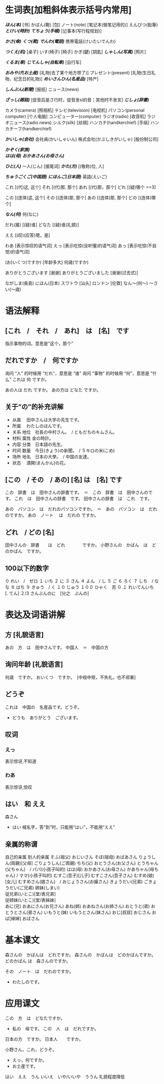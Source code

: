 # 生词表[加粗斜体表示括号内常用]
***ほん(本)***    [书]
かばん(鞄)  [包]
ノート(note)    [笔记本(做笔记用的)]
えんぴつ(鉛筆)
***とけい(時計)***
***てちょう(手帳)***    [记事本(写行程规划)]

***かさ(傘)***
***くつ(靴)***
***でんわ(電話)***
携帯電話(けいたいでんわ)

***つくえ(机)***    [桌子]
いす(椅子)  [椅子]
かぎ(鍵)    [钥匙]
***しゃしん(写真)***    [照片]

***くるま(車)***
***じてんしゃ(自転車)***    [自行车]

***おみやげ(お土産)***  [礼物(去了某个地方带了)]
プレゼント(present) [礼物(生日礼物，纪念日的礼物)]
***めいさんひん(名産品)***  [特产]

***しんぶん(新聞)***    [报纸]
ニュース(news)

***ざっし(雑誌)***  [促音后是さ行时，促音发si的音；其他时不发言]
***じしょ(辞書)***

カメラ(camera)  [照相机]
テレビ(television)  [电视机]
パソコン(personal computer)  [个人电脑]
コンピューター(computer)
ラジオ(radio)   [收音机]
ラジオニュース(radio news)
シルク(silk)    [丝绸]
ハンカチ(handkerchief)  [手绢]
ハンカチーフ(handkerchief)

***かいしゃ(会社)***
会社員(かいしゃいん)
株式会社(かぶしきがいしゃ)  [股份制公司]

***かぞく(家族)***	
***はは(母)***
***おかあさん(お母さん)***

***ひと(人)***
〜人(じん)  [接尾词]
***かた(方)***  [(敬称)位, 人]

***ちゅうごくご(中国語)***
***にほんご(日本語)***
英語(えいご)

これ    [(代)这, 这个]
それ    [(代)那, 那个]
あれ	[(代)那，那个]
どれ	[(疑)哪个 >=3]

この	[(连体)这, 这个]
その	[(连体)那, 那个]
あの	[(连体)那, 那个]
どの	[(连体)哪个]

***なん(何)***
何(なに)

だれ(誰)    [(疑)谁]
どなた  [(疑)谁(礼貌)]

ええ    [(叹)(应答)嗯，是]

わあ    [表示惊叹的语气词]
えっ    [表示吃惊(没听懂)的语气词]
あっ    [表示吃惊(不自觉)的语气词]

(お)いくつ(ですか)  [年龄多大]
何歳(ですか)

ありがとうございます    [谢谢]
ありがとうございました  [谢谢(过去式)]

ながしま(長島)
にほん(日本)
スワトウ    [汕头]
ロンドン    [伦敦]
なん～(何～)
～さい(～歳)

# 语法解释
## [これ　/　それ　/　あれ]　は　[名]　です
指示事物的词。意思是“这个，那个”
## だれですか　/　何ですか
询问 “人” 的时候用 “だれ”，意思是 “谁”
询问 “事物” 的时候用 “何”，意思是 “什么”
これは 何 ですか。

あの人は だれ ですか。
あの方は どなた ですか。
## 关于“の”的补充讲解
- 从属　		田中さんは大学の先生です。
- 所属　		わたしのほんです。
- 关系 地位　社長の中村さん。　/ ともだちのキムさん。
- 材料 属性  金の時計。
- 内容 分类　日本語の先生。
- 时间 数量　今日(きょう)の新聞。　/ ５キロの米(こめ)
- 场所 地名　日本の大學。　/ 中国の友達。
- 状态　		満開(まんかん)の花。

## [この　/ その　/ あの] [名] は　[名] です
この　辞書　は　田中さんの辞書です。　＝　この　辞書　は　田中さんのです。
これ　は　田中さんの辞書　です。
田中さんの辞書　は　これ　です。

あの　パソコン　は　だれのパソコンですか。　＝　あの　パソコン　は　だれのですか。
あの　ノート　     は　だれの     ですか。

## どれ　/ どの [名]
田中さんの　辞書　　は　どれ　　　　ですか。
小野さんの　かばん　は　どのかばん　ですか。
## 100以下的数字
０		れい　/　ゼロ
１ 		いち
２ 		に
３ 		さん
４ 		よん　/ し
５ 		ご
６ 		ろく
７ 		しち　/ なな
８ 		はち
９		きゅう　/ く
１０ 	じゅう
１００	ひゃく　百
０.１ 	れいてんいち　[. てん]
２/3 	さんぶんのに　[分之　ぶんの]

# 表达及词语讲解
## 方 [礼貌语言]
あの　方　は　田中さんです。
中国人　＝　中国の方
## 询问年龄 [礼貌语言]
何歳　ですか。	
おいくつ　ですか。　[中规中矩，不失礼，也不郑重]
## どうぞ
これは　中国の　名産品です。どうぞ。
- どうも　ありがとう　ございます。

## 叹词
### えっ
表示惊讶,不知道
### わあ
表示惊讶,惊叹
## はい　和 ええ
森さん
- はい
喊名字，答“到”时，只能用“はい”，不能用“ええ”

## 亲属的称谓
自己的亲属			别人的亲属
そふ(祖父)			おじいさん
そぼ(祖母)			おばあさん
りょうしん(両親)[父母] 	ごりょうしん(ご両親)
ちち(父)				おとうさん(お父さん)
とうちゃん(父ちゃん)　/ パパ(小孩子叫的)
はは(母) 				おかあさん(お母さん)
かあちゃん(母ちゃん) / ママ(小孩子叫的)
むすこ(息子)[儿子] 	むすこさん(息子さん)
むすめ(娘)[女儿]		むすめさん(娘さん)　/ おじょうさん(お嬢さん)
きょうだい(兄弟)		ごきょうだい(ご兄弟)
姉妹(しまい)           
従兄弟(いとこ)[堂/表兄弟]   
従姉妹(いとこ)[堂/表姊妹]   
あに(兄)				おあにさん(お兄さん)
あね(姉)				おあねさん(お姉さん)
おとうと(弟)			おとうとさん(弟さん)
いもうと(妹)			いもうとさん(妹さん)
おじ[叔叔]			おじさん
おば[婶婶]			おばさん

# 基本课文
森さんの　かばんは　どれですか。
森さんの　かばんは　どのかばんですか。
どのかばん     は　森さんのですか。

その　ノート　は　だれのですか。
- わたしのです。

# 应用课文
この　方　は　どなたですか。
- 私の　母です。
この　人　は　だれですか。

日本の方　ですか。
日本人　　ですか。

小野さん，これ、どうぞ。
- えっ，何ですか。
- お土産です。

はい　ええ　うん
いいえ　いや/いいや　ううん
礼貌程度降低
